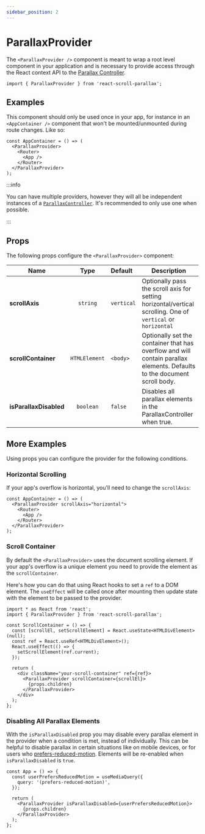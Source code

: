 ```yaml
---
sidebar_position: 2
---
```


# ParallaxProvider

The `<ParallaxProvider />` component is meant to wrap a root level component in your application and is necessary to provide access through the React context API to the [Parallax Controller](https://parallax-controller.vercel.app/docs/intro).

```tsx
import { ParallaxProvider } from 'react-scroll-parallax';
```

## Examples

This component should only be used once in your app, for instance in an `<AppContainer />` component that won't be mounted/unmounted during route changes. Like so:

```tsx
const AppContainer = () => (
  <ParallaxProvider>
    <Router>
      <App />
    </Router>
  </ParallaxProvider>
);
```

:::info

You can have multiple providers, however they will all be independent instances of a [`ParallaxController`](https://parallax-controller.damnthat.tv/docs/api/parallax-controller/). It's recommended to only use one when possible.

:::

## Props

The following props configure the `<ParallaxProvider>` component:

| Name                   |     Type      | Default    | Description                                                                                                              |
| ---------------------- | :-----------: | :--------- | ------------------------------------------------------------------------------------------------------------------------ |
| **scrollAxis**         |   `string`    | `vertical` | Optionally pass the scroll axis for setting horizontal/vertical scrolling. One of `vertical` or `horizontal`             |
| **scrollContainer**    | `HTMLElement` | `<body>`   | Optionally set the container that has overflow and will contain parallax elements. Defaults to the document scroll body. |
| **isParallaxDisabled** |   `boolean`   | `false`    | Disables all parallax elements in the ParallaxController when true.                                                      |

## More Examples

Using props you can configure the provider for the following conditions.

### Horizontal Scrolling

If your app's overflow is horizontal, you'll need to change the `scrollAxis`:

```tsx
const AppContainer = () => (
  <ParallaxProvider scrollAxis="horizontal">
    <Router>
      <App />
    </Router>
  </ParallaxProvider>
);
```

### Scroll Container

By default the `<ParallaxProvider>` uses the document scrolling element. If your app's overflow is a unique element you need to provide the element as the `scrollContainer`.

Here's how you can do that using React hooks to set a `ref` to a DOM element. The `useEffect` will be called once after mounting then update state with the element to be passed to the provider.

```tsx title="ScrollContainer.tsx"
import * as React from 'react';
import { ParallaxProvider } from 'react-scroll-parallax';

const ScrollContainer = () => {
  const [scrollEl, setScrollElement] = React.useState<HTMLDivElement>(null);
  const ref = React.useRef<HTMLDivElement>();
  React.useEffect(() => {
    setScrollElement(ref.current);
  });

  return (
    <div className="your-scroll-container" ref={ref}>
      <ParallaxProvider scrollContainer={scrollEl}>
        {props.children}
      </ParallaxProvider>
    </div>
  );
};
```

### Disabling All Parallax Elements

With the `isParallaxDisabled` prop you may disable every parallax element in the provider when a condition is met, instead of individually. This can be helpful to disable parallax in certain situations like on mobile devices, or for users who [prefers-reduced-motion](https://developer.mozilla.org/en-US/docs/Web/CSS/@media/prefers-reduced-motion). Elements will be re-enabled when `isParallaxDisabled` is `true`.

```tsx
const App = () => {
  const userPrefersReducedMotion = useMediaQuery({
    query: '(prefers-reduced-motion)',
  });

  return (
    <ParallaxProvider isParallaxDisabled={userPrefersReducedMotion}>
      {props.children}
    </ParallaxProvider>
  );
};
```
